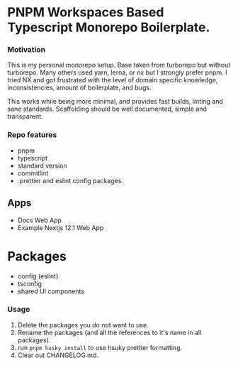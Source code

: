 # PNPM Workspaces Based Typescript Monorepo Boilerplate.
### Motivation

This is my personal monorepo setup. Base taken from turborepo but without turborepo. Many others used yarn, lerna, or nx but I strongly prefer pnpm. I tried NX and got frustrated with the level of domain specific knowledge, inconsistencies, amount of boilerplate, and bugs.

This works while being more minimal, and provides fast builds, linting and sane standards. Scaffolding should be well documented, simple and transparent.

### Repo features

- pnpm
- typescript
- standard version
- commitlint
- .prettier and eslint config packages.

## Apps

- Docs Web App
- Example Nextjs 12.1 Web App

# Packages

- config (eslint)
- tsconfig
- shared UI components
### Usage

1. Delete the packages you do not want to use.
2. Rename the packages (and all the references to it's name in all packages).
3. run `pnpm husky install` to use hsuky prettier formatting.
4. Clear out CHANGELOG.md.